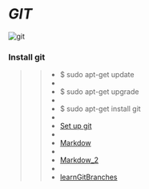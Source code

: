 # *GIT*


![git](https://user-images.githubusercontent.com/85587286/160303499-c375e401-abdf-4c99-906e-9f5373ee4e14.jpeg)


### Install git

>> * $ sudo apt-get update
>> *
>> * $ sudo apt-get upgrade
>> *
>> * $ sudo apt-get install git
>> *
>> * [Set up git](https://docs.github.com/en/get-started/quickstart/set-up-git)
>> *
>> * [Markdow](https://wordpress.com/support/markdown-quick-reference/)
>> *
>> * [Markdow_2](https://dillinger.io/)
>> *
>> * [learnGitBranches](https://learngitbranching.js.org/?locale=es_ES)

